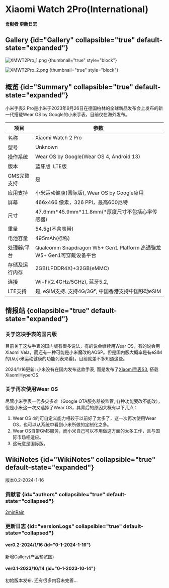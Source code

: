 # Xiaomi Watch 2Pro(International)

**[贡献者](XiaomiWatch2ProInternational_authors.md)       [更新日志](XiaomiWatch2ProInternational_versions.md)**

## Gallery {id="Gallery" collapsible="true" default-state="expanded"}

![XMWT2Pro_1.png](XMWT2Pro_1.png) {thumbnail="true" style="block"}

![XMWT2Pro_2.png](XMWT2Pro_2.png) {thumbnail="true" style="block"}

## 概览 {id="Summary" collapsible="true" default-state="expanded"}
小米手表2 Pro是小米于2023年9月26日在德国柏林的全球新品发布会上发布的新一代搭载Wear OS by Google的小米手表，目前仅在海外发布。


| 项目           | 参数                                                                 |
| -------------- | -------------------------------------------------------------------- |
| 名称           | Xiaomi Watch 2 Pro                                                   |
| 型号           | Unknown                                                              |
| 操作系统       | Wear OS by Google(Wear OS 4, Android 13)                             |
| 版本           | 蓝牙版  LTE版                                                       |
| GMS完整支持    | 是                                                                   |
| 应用支持       | 小米运动健康(国际版), Wear OS by Google应用                          |
| 屏幕           | 466x466 像素，326 PPI，最高600尼特                                   |
| 尺寸           | 47.6mm\*45.9mm\*11.8mm(\*厚度尺寸不包括心率传感器)                   |
| 重量           | 54.5g(不含表带)                                                      |
| 电池容量       | 495mAh(标称)                                                         |
| 处理器/平台    | Qualcomm Snapdragon W5+ Gen1 Platform 高通骁龙W5+ Gen1可穿戴设备平台 |
| 存储及运行内存 | 2GB(LPDDR4X)+32GB(eMMC)                                              |
| 连接           | Wi-Fi(2.4GHz/5GHz), 蓝牙5.2,                                         |
| LTE支持        | 是, eSIM支持. 支持4G/3G², 中国香港支持中国移动eSIM                  |

## 情报站 {collapsible="true" default-state="expanded"}

### 关于这块手表的国内版

目前关于这块手表的国内版有很多说法，有的说会继续用Wear OS，有的说会用Xiaomi Vela，而还有一种可能是小米魔改的AOSP。但是国内版大概率是有eSIM的(从小米运动健康的功能列表来看)。目前就差不多知道这些。

2024/1/16更新: 小米没有在国内发布这款手表, 而是发布了[Xiaomi手表S3](Xiaomi-Watch-S3.topic), 搭载XiaomiHyperOS.
### 关于再次使用Wear OS

尽管小米手表一代多灾多难（Google OTA服务器被监管, 各种功能要改不能改），但是小米这一次又选择了Wear OS，其背后的原因大概有以下几点：

1. Wear OS 4的可自定义能力相较于以前好了太多了，这一次再次使用Wear OS，也可以从系统中看到小米所做的定制化之多。
2. Wear OS自带GMS服务，而小米自己可以不用做这方面的太多工作，且与国际市场相适应。
3. 这玩意是国际版。

## WikiNotes {id="WikiNotes" collapsible="true" default-state="expanded"}
版本0.2-2024-1-16
### 贡献者 {id="authors" collapsible="true" default-state="collapsed"}
[2minRain](User-2minRain.topic)
### 更新日志 {id="versionLogs" collapsible="true" default-state="collapsed"}
#### ver0.2-2024/1/16 {id="0-1-2024-1-16"}
新增Gallery(产品预览图)
#### ver0.1-2023/10/14 {id="0-1-2023-10-14"}
初始版本发布.
还有很多内容未完善...

